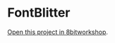 FontBlitter
=====

[Open this project in 8bitworkshop](http://8bitworkshop.com/redir.html?platform=apple2&githubURL=https%3A%2F%2Fgithub.com%2Fseanwiththebeard%2FFontBlitter&file=FontBlitter.c).
